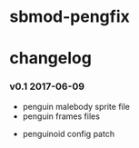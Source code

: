 # sbmod-pengfix
# changelog

### v0.1 2017-06-09
* penguin malebody sprite file
* penguin frames files
+ penguinoid config patch
